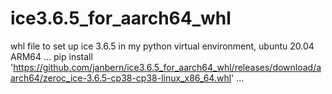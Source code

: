 # ice3.6.5_for_aarch64_whl
whl file to set up ice 3.6.5 in my python virtual environment, ubuntu 20.04 ARM64
...
pip install 'https://github.com/janbern/ice3.6.5_for_aarch64_whl/releases/download/aarch64/zeroc_ice-3.6.5-cp38-cp38-linux_x86_64.whl'
...
